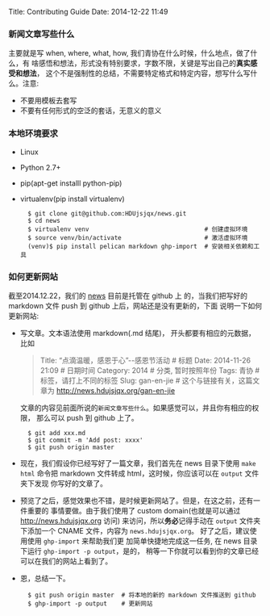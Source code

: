 Title: Contributing Guide
Date: 2014-12-22 11:49

### 新闻文章写些什么

主要就是写 when, where, what, how, 我们青协在什么时候，什么地点，做了什么，有
啥感悟和想法，形式没有特别要求，字数不限，关键是写出自己的**真实感受和想法**，
这个不是强制性的总结，不需要特定格式和特定内容，想写什么写什么。注意:

* 不要用模板去套写
* 不要有任何形式的空泛的套话，无意义的意义

### 本地环境要求

* Linux
* Python 2.7+
* pip(apt-get installl python-pip)
* virtualenv(pip install virtualenv)

        $ git clone git@github.com:HDUjsjqx/news.git
        $ cd news
        $ virtualenv venv                                # 创建虚拟环境
        $ source venv/bin/activate                       # 激活虚拟环境
        (venv)$ pip install pelican markdown ghp-import  # 安装相关依赖和工具

### 如何更新网站

截至2014.12.22，我们的 [news](http://news.hdujsjqx.org) 目前是托管在 github 上
的，当我们把写好的 markdown 文件 push 到 github 上后，网站还是没有更新的，下面
说明一下如何更新网站:

* 写文章。文本语法使用 markdown(.md 结尾)， 开头都要有相应的元数据，比如

    >   Title: “点滴温暖，感恩于心”--感恩节活动     # 标题
    >   Date: 2014-11-26 21:09                      # 日期时间
    >   Category: 2014                              # 分类, 暂时按照年份
    >   Tags: 青协                                  # 标签，请打上不同的标签
    >   Slug: gan-en-jie                            # 这个与链接有关，这篇文章为 http://news.hdujsjqx.org/gan-en-jie

  文章的内容见前面所说的`新闻文章写些什么`。如果感觉可以，并且你有相应的权限，
  那么可以 push 到 github 上了。

        $ git add xxx.md
        $ git commit -m 'Add post: xxxx'
        $ git push origin master

* 现在，我们假设你已经写好了一篇文章，我们首先在 news 目录下使用 `make html`
  命令把 markdown 文件转成 html，这时候，你应该可以在 `output` 文件夹下发现
  你写好的文章了。

* 预览了之后，感觉效果也不错，是时候更新网站了。但是，在这之前，还有一件重要的
  事情要做。由于我们使用了 custom domain(也就是可以通过 http://news.hdujsjqx.org 访问)
  来访问，所以**务必**记得手动在 `output` 文件夹下添加一个 CNAME 文件，内容为
  `news.hdujsjqx.org`。 好了之后，建议使用使用 `ghp-import` 来帮助我们更
  加简单快捷地完成这一任务, 在 news 目录下运行 `ghp-import -p output`，是的，
  稍等一下你就可以看到你的文章已经可以在我们的网站上看到了。

* 恩，总结一下。

        $ git push origin master  # 将本地的新的 markdown 文件推送到 github
        $ ghp-import -p output    # 更新网站
